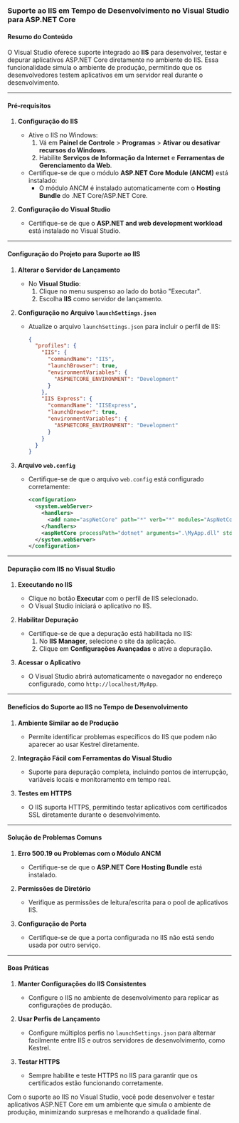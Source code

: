 ### Suporte ao IIS em Tempo de Desenvolvimento no Visual Studio para ASP.NET Core

#### Resumo do Conteúdo
O Visual Studio oferece suporte integrado ao **IIS** para desenvolver, testar e depurar aplicativos ASP.NET Core diretamente no ambiente do IIS. Essa funcionalidade simula o ambiente de produção, permitindo que os desenvolvedores testem aplicativos em um servidor real durante o desenvolvimento.

---

#### Pré-requisitos

1. **Configuração do IIS**
   - Ative o IIS no Windows:
     1. Vá em **Painel de Controle** > **Programas** > **Ativar ou desativar recursos do Windows**.
     2. Habilite **Serviços de Informação da Internet** e **Ferramentas de Gerenciamento da Web**.
   - Certifique-se de que o módulo **ASP.NET Core Module (ANCM)** está instalado:
     - O módulo ANCM é instalado automaticamente com o **Hosting Bundle** do .NET Core/ASP.NET Core.

2. **Configuração do Visual Studio**
   - Certifique-se de que o **ASP.NET and web development workload** está instalado no Visual Studio.

---

#### Configuração do Projeto para Suporte ao IIS

1. **Alterar o Servidor de Lançamento**
   - No **Visual Studio**:
     1. Clique no menu suspenso ao lado do botão "Executar".
     2. Escolha **IIS** como servidor de lançamento.

2. **Configuração no Arquivo `launchSettings.json`**
   - Atualize o arquivo `launchSettings.json` para incluir o perfil de IIS:
     ```json
     {
       "profiles": {
         "IIS": {
           "commandName": "IIS",
           "launchBrowser": true,
           "environmentVariables": {
             "ASPNETCORE_ENVIRONMENT": "Development"
           }
         },
         "IIS Express": {
           "commandName": "IISExpress",
           "launchBrowser": true,
           "environmentVariables": {
             "ASPNETCORE_ENVIRONMENT": "Development"
           }
         }
       }
     }
     ```

3. **Arquivo `web.config`**
   - Certifique-se de que o arquivo `web.config` está configurado corretamente:
     ```xml
     <configuration>
       <system.webServer>
         <handlers>
           <add name="aspNetCore" path="*" verb="*" modules="AspNetCoreModuleV2" resourceType="Unspecified" />
         </handlers>
         <aspNetCore processPath="dotnet" arguments=".\MyApp.dll" stdoutLogEnabled="false" stdoutLogFile=".\logs\stdout" />
       </system.webServer>
     </configuration>
     ```

---

#### Depuração com IIS no Visual Studio

1. **Executando no IIS**
   - Clique no botão **Executar** com o perfil de IIS selecionado.
   - O Visual Studio iniciará o aplicativo no IIS.

2. **Habilitar Depuração**
   - Certifique-se de que a depuração está habilitada no IIS:
     1. No **IIS Manager**, selecione o site da aplicação.
     2. Clique em **Configurações Avançadas** e ative a depuração.

3. **Acessar o Aplicativo**
   - O Visual Studio abrirá automaticamente o navegador no endereço configurado, como `http://localhost/MyApp`.

---

#### Benefícios do Suporte ao IIS no Tempo de Desenvolvimento

1. **Ambiente Similar ao de Produção**
   - Permite identificar problemas específicos do IIS que podem não aparecer ao usar Kestrel diretamente.

2. **Integração Fácil com Ferramentas do Visual Studio**
   - Suporte para depuração completa, incluindo pontos de interrupção, variáveis locais e monitoramento em tempo real.

3. **Testes em HTTPS**
   - O IIS suporta HTTPS, permitindo testar aplicativos com certificados SSL diretamente durante o desenvolvimento.

---

#### Solução de Problemas Comuns

1. **Erro 500.19 ou Problemas com o Módulo ANCM**
   - Certifique-se de que o **ASP.NET Core Hosting Bundle** está instalado.

2. **Permissões de Diretório**
   - Verifique as permissões de leitura/escrita para o pool de aplicativos IIS.

3. **Configuração de Porta**
   - Certifique-se de que a porta configurada no IIS não está sendo usada por outro serviço.

---

#### Boas Práticas

1. **Manter Configurações do IIS Consistentes**
   - Configure o IIS no ambiente de desenvolvimento para replicar as configurações de produção.

2. **Usar Perfis de Lançamento**
   - Configure múltiplos perfis no `launchSettings.json` para alternar facilmente entre IIS e outros servidores de desenvolvimento, como Kestrel.

3. **Testar HTTPS**
   - Sempre habilite e teste HTTPS no IIS para garantir que os certificados estão funcionando corretamente.

Com o suporte ao IIS no Visual Studio, você pode desenvolver e testar aplicativos ASP.NET Core em um ambiente que simula o ambiente de produção, minimizando surpresas e melhorando a qualidade final.
